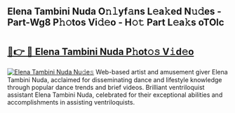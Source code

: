 ## Elena Tambini Nuda O𝚗𝚕yf𝚊ns L𝚎a𝚔ed N𝚞𝚍es - Part-Wg8 P𝚑𝚘tos Vi𝚍𝚎o - H𝚘𝚝 Part L𝚎a𝚔s oTOlc

# <h2><a href="http://kfe38ry.oniu.top/?m=Elena+Tambini+Nuda">🔗👉 🔴 Elena Tambini Nuda P𝚑ot𝚘𝚜 V𝚒d𝚎o</a></h2>

[![Elena Tambini Nuda Nu𝚍e𝚜](https://i.imgur.com/0qMVB7G.gif)](http://kfe38ry.oniu.top/?m=Elena+Tambini+Nuda)
Web-based artist and amusement giver Elena Tambini Nuda, acclaimed for disseminating dance and lifestyle knowledge through popular dance trends and brief videos. Brilliant ventriloquist assistant Elena Tambini Nuda, celebrated for their exceptional abilities and accomplishments in assisting ventriloquists.  
